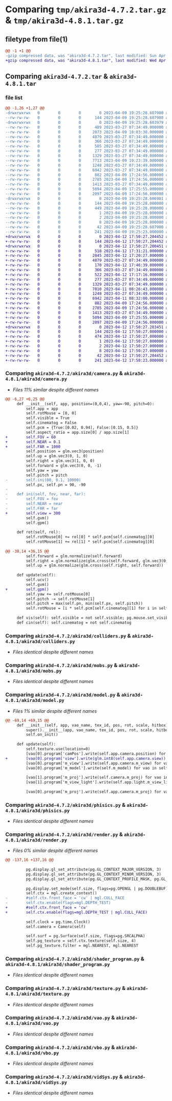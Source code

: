 # Comparing `tmp/akira3d-4.7.2.tar.gz` & `tmp/akira3d-4.8.1.tar.gz`

## filetype from file(1)

```diff
@@ -1 +1 @@
-gzip compressed data, was "akira3d-4.7.2.tar", last modified: Sun Apr  9 19:25:28 2023, max compression
+gzip compressed data, was "akira3d-4.8.1.tar", last modified: Wed Apr 12 17:50:27 2023, max compression
```

## Comparing `akira3d-4.7.2.tar` & `akira3d-4.8.1.tar`

### file list

```diff
@@ -1,26 +1,27 @@
-drwxrwxrwx   0        0        0        0 2023-04-09 19:25:28.607980 akira3d-4.7.2/
--rw-rw-rw-   0        0        0      144 2023-04-09 19:25:28.607980 akira3d-4.7.2/PKG-INFO
-drwxrwxrwx   0        0        0        0 2023-04-09 19:25:28.603979 akira3d-4.7.2/akira3d/
--rw-rw-rw-   0        0        0      489 2023-03-27 07:34:49.000000 akira3d-4.7.2/akira3d/__init__.py
--rw-rw-rw-   0        0        0     2073 2023-04-09 18:03:38.000000 akira3d-4.7.2/akira3d/camera.py
--rw-rw-rw-   0        0        0     4879 2023-03-27 07:34:49.000000 akira3d-4.7.2/akira3d/colliders.py
--rw-rw-rw-   0        0        0      366 2023-03-27 07:34:49.000000 akira3d-4.7.2/akira3d/gameEngine.py
--rw-rw-rw-   0        0        0      505 2023-03-27 07:34:49.000000 akira3d-4.7.2/akira3d/light.py
--rw-rw-rw-   0        0        0      277 2023-03-27 07:34:49.000000 akira3d-4.7.2/akira3d/mesh.py
--rw-rw-rw-   0        0        0     1329 2023-03-27 07:34:49.000000 akira3d-4.7.2/akira3d/mobs.py
--rw-rw-rw-   0        0        0     7713 2023-04-09 19:23:39.000000 akira3d-4.7.2/akira3d/model.py
--rw-rw-rw-   0        0        0     1248 2023-03-27 07:34:49.000000 akira3d-4.7.2/akira3d/phisics.py
--rw-rw-rw-   0        0        0     6942 2023-03-27 07:34:49.000000 akira3d-4.7.2/akira3d/render.py
--rw-rw-rw-   0        0        0      882 2023-04-09 17:24:56.000000 akira3d-4.7.2/akira3d/shader_program.py
--rw-rw-rw-   0        0        0     2785 2023-04-09 17:24:56.000000 akira3d-4.7.2/akira3d/texture.py
--rw-rw-rw-   0        0        0     1413 2023-03-27 07:34:49.000000 akira3d-4.7.2/akira3d/vao.py
--rw-rw-rw-   0        0        0     5094 2023-04-09 17:25:55.000000 akira3d-4.7.2/akira3d/vbo.py
--rw-rw-rw-   0        0        0     2097 2023-04-09 17:24:56.000000 akira3d-4.7.2/akira3d/vidSys.py
-drwxrwxrwx   0        0        0        0 2023-04-09 19:25:28.606981 akira3d-4.7.2/akira3d.egg-info/
--rw-rw-rw-   0        0        0      144 2023-04-09 19:25:28.000000 akira3d-4.7.2/akira3d.egg-info/PKG-INFO
--rw-rw-rw-   0        0        0      449 2023-04-09 19:25:28.000000 akira3d-4.7.2/akira3d.egg-info/SOURCES.txt
--rw-rw-rw-   0        0        0        1 2023-04-09 19:25:28.000000 akira3d-4.7.2/akira3d.egg-info/dependency_links.txt
--rw-rw-rw-   0        0        0        2 2023-04-09 19:25:28.000000 akira3d-4.7.2/akira3d.egg-info/not-zip-safe
--rw-rw-rw-   0        0        0        8 2023-04-09 19:25:28.000000 akira3d-4.7.2/akira3d.egg-info/top_level.txt
--rw-rw-rw-   0        0        0       42 2023-04-09 19:25:28.607980 akira3d-4.7.2/setup.cfg
--rw-rw-rw-   0        0        0      241 2023-04-09 19:25:23.000000 akira3d-4.7.2/setup.py
+drwxrwxrwx   0        0        0        0 2023-04-12 17:50:27.204452 akira3d-4.8.1/
+-rw-rw-rw-   0        0        0      144 2023-04-12 17:50:27.204452 akira3d-4.8.1/PKG-INFO
+drwxrwxrwx   0        0        0        0 2023-04-12 17:50:27.200451 akira3d-4.8.1/akira3d/
+-rw-rw-rw-   0        0        0      518 2023-04-12 17:31:21.000000 akira3d-4.8.1/akira3d/__init__.py
+-rw-rw-rw-   0        0        0     2045 2023-04-12 17:20:27.000000 akira3d-4.8.1/akira3d/camera.py
+-rw-rw-rw-   0        0        0     4879 2023-03-27 07:34:49.000000 akira3d-4.8.1/akira3d/colliders.py
+-rw-rw-rw-   0        0        0      170 2023-04-12 17:46:39.000000 akira3d-4.8.1/akira3d/createNewGame.py
+-rw-rw-rw-   0        0        0      366 2023-03-27 07:34:49.000000 akira3d-4.8.1/akira3d/gameEngine.py
+-rw-rw-rw-   0        0        0      522 2023-04-12 17:17:16.000000 akira3d-4.8.1/akira3d/light.py
+-rw-rw-rw-   0        0        0      277 2023-03-27 07:34:49.000000 akira3d-4.8.1/akira3d/mesh.py
+-rw-rw-rw-   0        0        0     1329 2023-03-27 07:34:49.000000 akira3d-4.8.1/akira3d/mobs.py
+-rw-rw-rw-   0        0        0     7810 2023-04-11 08:26:43.000000 akira3d-4.8.1/akira3d/model.py
+-rw-rw-rw-   0        0        0     1248 2023-03-27 07:34:49.000000 akira3d-4.8.1/akira3d/phisics.py
+-rw-rw-rw-   0        0        0     6942 2023-04-11 08:32:00.000000 akira3d-4.8.1/akira3d/render.py
+-rw-rw-rw-   0        0        0      882 2023-04-09 17:24:56.000000 akira3d-4.8.1/akira3d/shader_program.py
+-rw-rw-rw-   0        0        0     2785 2023-04-09 17:24:56.000000 akira3d-4.8.1/akira3d/texture.py
+-rw-rw-rw-   0        0        0     1413 2023-03-27 07:34:49.000000 akira3d-4.8.1/akira3d/vao.py
+-rw-rw-rw-   0        0        0     5094 2023-04-09 17:25:55.000000 akira3d-4.8.1/akira3d/vbo.py
+-rw-rw-rw-   0        0        0     2097 2023-04-09 17:24:56.000000 akira3d-4.8.1/akira3d/vidSys.py
+drwxrwxrwx   0        0        0        0 2023-04-12 17:50:27.203451 akira3d-4.8.1/akira3d.egg-info/
+-rw-rw-rw-   0        0        0      144 2023-04-12 17:50:27.000000 akira3d-4.8.1/akira3d.egg-info/PKG-INFO
+-rw-rw-rw-   0        0        0      474 2023-04-12 17:50:27.000000 akira3d-4.8.1/akira3d.egg-info/SOURCES.txt
+-rw-rw-rw-   0        0        0        1 2023-04-12 17:50:27.000000 akira3d-4.8.1/akira3d.egg-info/dependency_links.txt
+-rw-rw-rw-   0        0        0        2 2023-04-12 17:50:27.000000 akira3d-4.8.1/akira3d.egg-info/not-zip-safe
+-rw-rw-rw-   0        0        0        8 2023-04-12 17:50:27.000000 akira3d-4.8.1/akira3d.egg-info/top_level.txt
+-rw-rw-rw-   0        0        0       42 2023-04-12 17:50:27.204452 akira3d-4.8.1/setup.cfg
+-rw-rw-rw-   0        0        0      241 2023-04-12 17:50:23.000000 akira3d-4.8.1/setup.py
```

### Comparing `akira3d-4.7.2/akira3d/camera.py` & `akira3d-4.8.1/akira3d/camera.py`

 * *Files 11% similar despite different names*

```diff
@@ -6,27 +6,25 @@
     def __init__(self, app, position=(0,0,4), yaw=-90, pitch=0):
         self.app = app
         self.rotMouse = [0, 0]
         self.visible = True
         self.cinematog = False
         self.pcm = {True:[0.02, 0.94], False:[0.15, 0.5]}
         self.aspect_ratio = app.size[0] / app.size[1]
+        self.FOV = 60
+        self.NEAR = 0.1
+        self.FAR = 1000
         self.position = glm.vec3(position)
         self.up = glm.vec3(0, 1, 0)
         self.right = glm.vec3(1, 0, 0)
         self.forward = glm.vec3(0, 0, -1)
         self.yaw = yaw
         self.pitch = pitch
-        self.ini(80, 0.1, 10000)
         self.px, self.pn = 90, -90
-
-    def ini(self, fov, near, far):
-        self.FOV = fov
-        self.NEAR = near
-        self.FAR = far
+        self.view = 300
         self.gvm()
         self.gpm()
 
     def rot(self, rel):
         self.rotMouse[0] += rel[0] * self.pcm[self.cinematog][0]
         self.rotMouse[1] += rel[1] * self.pcm[self.cinematog][0]
 
@@ -38,14 +36,15 @@
         self.forward = glm.normalize(self.forward)
         self.right = glm.normalize(glm.cross(self.forward, glm.vec3(0,1,0)))
         self.up = glm.normalize(glm.cross(self.right, self.forward))
 
     def update(self):
         self.ucv()
         self.gvm()
+        self.gpm()
         self.yaw += self.rotMouse[0]
         self.pitch -= self.rotMouse[1]
         self.pitch = max(self.pn, min(self.px, self.pitch))
         self.rotMouse = [i * self.pcm[self.cinematog][1] for i in self.rotMouse]
 
     def vis(self): self.visible = not self.visible; pg.mouse.set_visible(self.visible); pg.event.set_grab(not(self.visible));
     def cin(self): self.cinematog = not self.cinematog
```

### Comparing `akira3d-4.7.2/akira3d/colliders.py` & `akira3d-4.8.1/akira3d/colliders.py`

 * *Files identical despite different names*

### Comparing `akira3d-4.7.2/akira3d/mobs.py` & `akira3d-4.8.1/akira3d/mobs.py`

 * *Files identical despite different names*

### Comparing `akira3d-4.7.2/akira3d/model.py` & `akira3d-4.8.1/akira3d/model.py`

 * *Files 1% similar despite different names*

```diff
@@ -69,14 +69,15 @@
     def __init__(self, app, vao_name, tex_id, pos, rot, scale, hitbox):
         super().__init__(app, vao_name, tex_id, pos, rot, scale, hitbox)
         self.on_init()
 
     def update(self):
         self.texture.use(location=0)
         [vao[0].program['camPos'].write(self.app.camera.position) for vao in self.vao.vaos]
+        [vao[0].program['view'].write(glm.int8(self.app.camera.view)) for vao in self.vao.vaos]
         [vao[0].program['m_view'].write(self.app.camera.m_view) for vao in self.vao.vaos]
         [vao[0].program['m_model'].write(self.m_model) for vao in self.vao.vaos]
 
         [vao[1].program['m_proj'].write(self.camera.m_proj) for vao in self.vao.vaos]
         [vao[1].program['m_view_light'].write(self.app.light.m_view_light) for vao in self.vao.vaos]
 
         [vao[0].program['m_proj'].write(self.app.camera.m_proj) for vao in self.vao.vaos]
```

### Comparing `akira3d-4.7.2/akira3d/phisics.py` & `akira3d-4.8.1/akira3d/phisics.py`

 * *Files identical despite different names*

### Comparing `akira3d-4.7.2/akira3d/render.py` & `akira3d-4.8.1/akira3d/render.py`

 * *Files 0% similar despite different names*

```diff
@@ -137,16 +137,16 @@
 
         pg.display.gl_set_attribute(pg.GL_CONTEXT_MAJOR_VERSION, 3)
         pg.display.gl_set_attribute(pg.GL_CONTEXT_MINOR_VERSION, 3)
         pg.display.gl_set_attribute(pg.GL_CONTEXT_PROFILE_MASK, pg.GL_CONTEXT_PROFILE_CORE)
 
         pg.display.set_mode(self.size, flags=pg.OPENGL | pg.DOUBLEBUF) if self.full else pg.display.set_mode(self.size, flags=pg.OPENGL | pg.DOUBLEBUF | pg.FULLSCREEN)
         self.ctx = mgl.create_context()
-        #self.ctx.front_face = 'cw' | mgl.CULL_FACE
-        self.ctx.enable(flags=mgl.DEPTH_TEST)
+        #self.ctx.front_face = 'cw'
+        self.ctx.enable(flags=mgl.DEPTH_TEST | mgl.CULL_FACE)
 
         self.clock = pg.time.Clock()
         self.camera = Camera(self)
 
         self.surf = pg.Surface(self.size, flags=pg.SRCALPHA)
         self.pg_texture = self.ctx.texture(self.size, 4)
         self.pg_texture.filter = mgl.NEAREST, mgl.NEAREST
```

### Comparing `akira3d-4.7.2/akira3d/shader_program.py` & `akira3d-4.8.1/akira3d/shader_program.py`

 * *Files identical despite different names*

### Comparing `akira3d-4.7.2/akira3d/texture.py` & `akira3d-4.8.1/akira3d/texture.py`

 * *Files identical despite different names*

### Comparing `akira3d-4.7.2/akira3d/vao.py` & `akira3d-4.8.1/akira3d/vao.py`

 * *Files identical despite different names*

### Comparing `akira3d-4.7.2/akira3d/vbo.py` & `akira3d-4.8.1/akira3d/vbo.py`

 * *Files identical despite different names*

### Comparing `akira3d-4.7.2/akira3d/vidSys.py` & `akira3d-4.8.1/akira3d/vidSys.py`

 * *Files identical despite different names*

